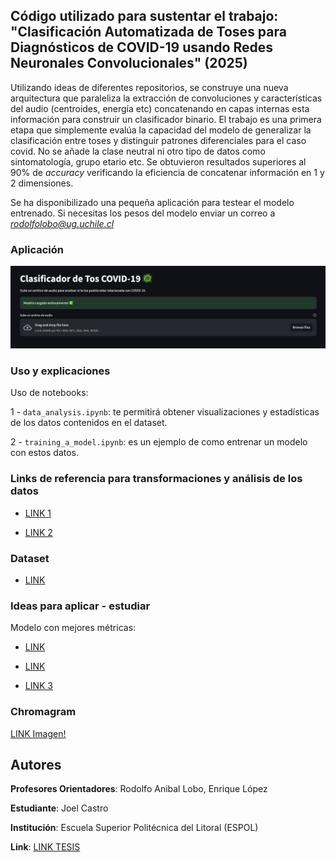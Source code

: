 ## Código utilizado para sustentar el trabajo: "Clasificación Automatizada de Toses para Diagnósticos de COVID-19 usando Redes Neuronales Convolucionales" (2025)

Utilizando ideas de diferentes repositorios, se construye una nueva arquitectura que paraleliza la extracción de convoluciones y características del audio (centroides, energía etc) concatenando en capas internas esta información para construir un clasificador binario. El trabajo es una primera etapa que simplemente evalúa la capacidad del modelo de generalizar la clasificación entre toses y distinguir patrones diferenciales para el caso covid. No se añade la clase neutral ni otro tipo de datos como sintomatología, grupo etario etc. Se obtuvieron resultados superiores al 90% de *accuracy* verificando la eficiencia de concatenar información en 1 y 2 dimensiones. 

Se ha disponibilizado una pequeña aplicación para testear el modelo entrenado.
Si necesitas los pesos del modelo enviar un correo a *rodolfolobo@ug.uchile.cl*

### Aplicación
![](/images/app.png)

### Uso y explicaciones

Uso de notebooks: 

1 - ```data_analysis.ipynb```: te permitirá obtener visualizaciones y estadísticas de los datos contenidos en el dataset. 

2 - ```training_a_model.ipynb```: es un ejemplo de como entrenar un modelo con estos datos. 


### Links de referencia para transformaciones y análisis de los datos

- [LINK 1](https://www.kaggle.com/code/nasrulhakim86/covid-19-screening-from-audio-part-1)

- [LINK 2](https://www.kaggle.com/code/nasrulhakim86/covid-19-screening-from-audio-part-2)

### Dataset 

- [LINK](https://www.kaggle.com/code/sidwc121/covid-cough-positive-extraction)


### Ideas para aplicar - estudiar 

Modelo con mejores métricas: 

- [LINK](https://github.com/mrzaizai2k/Coughvid-19-CRNN-attention/blob/main/coughvid-19-crnn-attention.ipynb)

- [LINK](https://github.com/Klangio/covid-19-cough-classification)

- [LINK 3](https://pub.towardsai.net/how-did-binary-cross-entropy-loss-come-into-existence-68e38509d2b)

### Chromagram 
[LINK Imagen!](https://en.wikipedia.org/wiki/Chroma_feature#/media/File:ChromaFeatureCmajorScaleScoreAudioColor.png)


## Autores 

**Profesores Orientadores**: Rodolfo Anibal Lobo, Enrique López

**Estudiante**: Joel Castro

**Institución**: Escuela Superior Politécnica del Litoral (ESPOL)

**Link**: [LINK TESIS](https://www.dspace.espol.edu.ec/handle/123456789/65681)